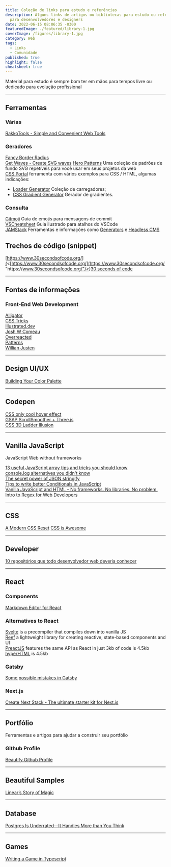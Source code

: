 ```yaml
---
title: Coleção de links para estudo e referências
description: Alguns links de artigos ou bibliotecas para estudo ou referências
  para desenvolvedores e designers
date: 2022-06-15 08:06:35 -0300
featuredImage: ./featured/library-1.jpg
coverImage: /figures/library-1.jpg
category: Web
tags:
  - Links
  - Comunidade
published: true
highlight: false
cheatsheet: true
---
```

Material para estudo é sempre bom ter em mãos para tempos livre ou dedicado para evolução profissional

- - -

## Ferramentas

### Várias

[RakkoTools - Simple and Convenient Web Tools](https://en.rakko.tools/)

### Geradores

[Fancy Border Radius](https://9elements.github.io/fancy-border-radius/)\
[Get Waves - Create SVG waves](https://getwaves.io/)
[Hero Patterns](https://heropatterns.com/) Uma coleção de padrões de fundo SVG repetíveis para você usar em seus projetos da web\
[CSS Portal](https://www.cssportal.com/) ferramenta com vários exemplos para CSS / HTML, algumas indicações:

* [Loader Generator](https://www.cssportal.com/css-loader-generator/) Coleção de carregadores;
* [CSS Gradient Generator](https://www.cssportal.com/css-gradient-generator/) Gerador de gradientes.

### Consulta

[Gitmoji](https://gitmoji.dev/) Guia de emojis para mensagens de commit\
[VSCheatsheet](https://www.vscheatsheet.com/) Guia ilustrado para atalhos do VSCode\
[JAMStack](https://jamstack.org/) Ferramentas e informações como [Generators](https://jamstack.org/generators/) e [Headless CMS](https://jamstack.org/headless-cms/)

## T﻿rechos de código (snippet)

[https://www.30secondsofcode.org/](<[https://www.30secondsofcode.org/](https://www.30secondsofcode.org/ "https\://www.30secondsofcode.org/")>)[3﻿0 seconds of code]([https://www.30secondsofcode.org/)

- - -

## Fontes de informações

### Front-End Web Development

[Alligator](https://alligator.io/)\
[CSS Tricks](https://css-tricks.com/)\
[Illustrated.dev](https://illustrated.dev/)\
[Josh W Comeau](https://www.joshwcomeau.com/)\
[Overreacted](https://overreacted.io/)\
[Patterns](https://www.patterns.dev/)\
[Willian Justen](https://willianjusten.com.br/)

- - -

## Design UI/UX

[Building Your Color Palette](https://www.refactoringui.com/previews/building-your-color-palette)

- - -

## Codepen

[CSS only cool hover effect](https://codepen.io/t_afif/pen/ExQLWNE)\
[GSAP ScrollSmoother + Three.js](https://codepen.io/cmalven/pen/PoEJvjE)\
[CSS 3D Ladder Illusion](https://codepen.io/pavlovsk/pen/WNMZvMw)

- - -

## Vanilla JavaScript

JavaScript Web without frameworks

[13 useful JavaScript array tips and tricks you should know](https://dev.to/duomly/13-useful-javascript-array-tips-and-tricks-you-should-know-2jfo)\
[console.log alternatives you didn't know](https://devdojo.com/posandu/consolelog-alternatives-you-didnt-know)\
[The secret power of JSON stringify](https://dev.to/blacksonic/the-secret-power-of-json-stringify-393b)\
[Tips to write better Conditionals in JavaScript](https://dev.to/hellomeghna/tips-to-write-better-conditionals-in-javascript-2189)\
[Vanilla JavaScript and HTML - No frameworks. No libraries. No problem.](https://dev.to/pluralsight/vanilla-javascript-and-html-no-frameworks-no-libraries-no-problem-2n99)\
[Intro to Regex for Web Developers](https://dev.to/chrisachard/intro-to-regex-for-web-developers-2fj4)

- - -

## CSS

[A Modern CSS Reset](https://dev.to/hankchizljaw/a-modern-css-reset-6p3)
[CSS is Awesome](https://css-fuck-yeah.netlify.app/)

- - -

## Developer

[10 repositórios que todo desenvolvedor web deveria conhecer](https://medium.com/@anajuliabit/10-reposit%C3%B3rios-que-todo-desenvolvedor-web-deveria-conhecer-61de11b59799)

- - -

## React

### Components

[Markdown Editor for React](https://github.com/uiwjs/react-md-editor)

### Alternatives to React

[Svelte](https://svelte.dev/blog/write-less-code) is a precompiler that compiles down into vanilla JS\
[Reef](https://github.com/cferdinandi/reef) a lightweight library for creating reactive, state-based components and UI\
[PreactJS](https://preactjs.com) features the same API as React in just 3kb of code is 4.5kb\
[hyperHTML](https://viperhtml.js.org/hyperhtml/documentation/) is 4.5kb

### Gatsby

[Some possible mistakes in Gatsby](https://jenniferwadella.com/blog/all-the-dumb-mistakes-i-made-building-my-first-gatsby-site)

### Next.js

[Create Next Stack - The ultimate starter kit for Next.js](https://www.create-next-stack.com/)

- - -

## Portfólio

Ferramentas e artigos para ajudar a construir seu portfólio

### Github Profile

[Beautify Github Profile](https://github.com/rzashakeri/beautify-github-profile)

- - -

## Beautiful Samples

[Linear’s Story of Magic](https://linear.app/readme)

- - -

## Database

[Postgres Is Underrated—It Handles More than You Think](https://dev.to/heroku/postgres-is-underrated-it-handles-more-than-you-think-4ff3)

- - -

## Games

[Writing a Game in Typescript](https://dev.to/iamschulz/writing-a-game-in-typescript-13em)